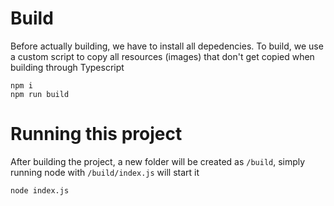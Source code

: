 # Build
  Before actually building, we have to install all depedencies. 
  To build, we use a custom script to copy all resources (images) that don't get copied when building through Typescript
```
npm i
npm run build
```

# Running this project
  After building the project, a new folder will be created as ```/build```, simply running node with ```/build/index.js``` will start it
```
node index.js
```
 
